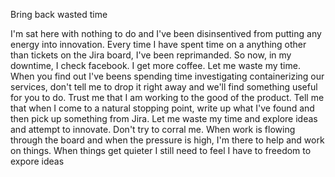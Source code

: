 Bring back wasted time

I'm sat here with nothing to do and I've been disinsentived from putting any energy into innovation. Every time I have spent time on a anything other than tickets on the Jira board, I've been reprimanded. So now, in my downtime, I check facebook. I get more coffee. Let me waste my time. When you find out I've beens spending time investigating containerizing our services, don't tell me to drop it right away and we'll find something useful for you to do. Trust me that I am working to the good of the product. Tell me that when I come to a natural stopping point, write up what I've found and then pick up something from Jira. Let me waste my time and explore ideas and attempt to innovate. Don't try to corral me. When work is flowing through the board and when the pressure is high, I'm there to help and work on things. When things get quieter I still need to feel I have to freedom to expore ideas
